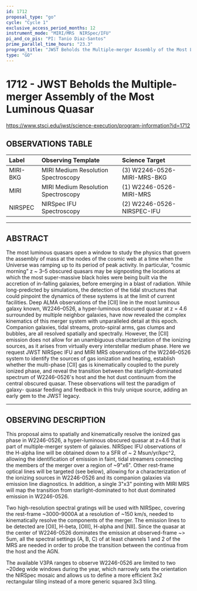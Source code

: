 ```yaml
---
id: 1712
proposal_type: "go"
cycle: "Cycle 1"
exclusive_access_period_months: 12
instrument_mode: "MIRI/MRS  NIRSpec/IFU"
pi_and_co_pis: "PI: Tanio Diaz-Santos"
prime_parallel_time_hours: "23.3"
program_title: "JWST Beholds the Multiple-merger Assembly of the Most Luminous Quasar"
type: "GO"
---
```

# 1712 - JWST Beholds the Multiple-merger Assembly of the Most Luminous Quasar
https://www.stsci.edu/jwst/science-execution/program-information?id=1712
## OBSERVATIONS TABLE
| Label      | Observing Template                  | Science Target                     |
| :--------- | :---------------------------------- | :--------------------------------- |
| MIRI-BKG   | MIRI Medium Resolution Spectroscopy | (3) W2246-0526-MIRI-MRS-BKG        |
| MIRI       | MIRI Medium Resolution Spectroscopy | (1) W2246-0526-MIRI-MRS            |
| NIRSPEC    | NIRSpec IFU Spectroscopy            | (2) W2246-0526-NIRSPEC-IFU         |

---

## ABSTRACT

The most luminous quasars open a window to study the physics that govern the assembly of mass at the nodes of the cosmic web at a time when the Universe was ramping up to its period of peak activity. In particular, “cosmic morning” z ~ 3–5 obscured quasars may be signposting the locations at which the most super-massive black holes were being built via the accretion of in-falling galaxies, before emerging in a blast of radiation. While long-predicted by simulations, the detection of the tidal structures that could pinpoint the dynamics of these systems is at the limit of current facilities. Deep ALMA observations of the [CII] line in the most luminous galaxy known, W2246–0526, a hyper-luminous obscured quasar at z = 4.6 surrounded by multiple neighbor galaxies, have now revealed the complex kinematics of this merger system with unparalleled detail at this epoch. Companion galaxies, tidal streams, proto-spiral arms, gas clumps and bubbles, are all resolved spatially and spectrally. However, the [CII] emission does not allow for an unambiguous characterization of the ionizing sources, as it arises from virtually every interstellar medium phase. Here we request JWST NIRSpec IFU and MIRI MRS observations of the W2246–0526 system to identify the sources of gas ionization and heating, establish whether the multi-phase [CII] gas is kinematically coupled to the purely ionized phase, and reveal the transition between the starlight-dominated spectrum of W2246–0526's host and the hot dust continuum from the central obscured quasar. These observations will test the paradigm of galaxy- quasar feeding and feedback in this truly unique source, adding an early gem to the JWST legacy.

---

## OBSERVING DESCRIPTION

This proposal aims to spatially and kinematically resolve the ionized gas phase in W2246-0526, a hyper-luminous obscured quasar at z=4.6 that is part of multiple-merger system of galaxies. NIRSpec IFU observations of the H-alpha line will be obtained down to a SFR of ~ 2 Msun/yr/kpc^2, allowing the identification of emission in faint, tidal streamers connecting the members of the merger over a region of ~9"x6". Other rest-frame optical lines will be targeted (see below), allowing for a characterization of the ionizing sources in W2246-0526 and its companion galaxies via emission line diagnostics. In addition, a single 3"x3" pointing with MIRI MRS will map the transition from starlight-dominated to hot dust dominated emission in W2246-0526.

Two high-resolution spectral gratings will be used with NIRSpec, covering the rest-frame ~3000–9000A at a resolution of ~150 km/s, needed to kinematically resolve the components of the merger. The emission lines to be detected are [OII], H-beta, [OIII], H-alpha and [NII]. Since the quasar at the center of W2246-0526 dominates the emission at observed-frame ~> 5um, all the spectral settings (A, B, C) of at least channels 1 and 2 of the MRS are needed in order to probe the transition between the continua from the host and the AGN.

The available V3PA ranges to observe W2246-0526 are limited to two ~20deg wide windows during the year, which narrowly sets the orientation the NIRSpec mosaic and allows us to define a more efficient 3x2 rectangular tiling instead of a more generic squared 3x3 tiling.